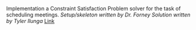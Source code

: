 Implementation a Constraint Satisfaction Problem solver for the task of scheduling meetings.
_Setup/skeleton written by Dr. Forney_
_Solution written by Tyler Ilunga_
[Link](http://forns.lmu.build/classes/spring-2019/cmsi-282/homework/hw5/homework-5.html)
